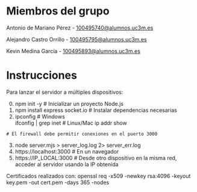 # Miembros del grupo

Antonio de Mariano Pérez - 100495740@alumnos.uc3m.es

Alejandro Castro Orrillo - 100495795@alumnos.uc3m.es

Kevin Medina García - 100495893@alumnos.uc3m.es

# Instrucciones

 Para lanzar el servidor a múltiples dispositivos:
 
   0. npm init -y                     # Inicializar un proyecto Node.js 
   1. npm install express socket.io   # Instalar dependencias necesarias
   2. ipconfig                        # Windows  
      ifconfig | grep inet            # Linux/Mac
      ip addr show
      
   `# El firewall debe permitir conexiones en el puerto 3000`
      
   3. node server.mjs > server_log.log 2> server_err.log
   4. https://localhost:3000    # En un navegador
   5. https://IP_LOCAL:3000     # Desde otro dispositivo en la misma red, acceder al servidor usando la IP obtenida


Certificados realizados con: openssl req -x509 -newkey rsa:4096 -keyout key.pem -out cert.pem -days 365 -nodes

